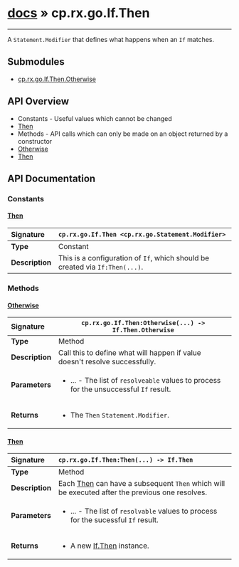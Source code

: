 # [docs](index.md) » cp.rx.go.If.Then
---

A `Statement.Modifier` that defines what happens when an `If` matches.

## Submodules
 * [cp.rx.go.If.Then.Otherwise](cp.rx.go.If.Then.Otherwise.md)

## API Overview
* Constants - Useful values which cannot be changed
 * [Then](#then)
* Methods - API calls which can only be made on an object returned by a constructor
 * [Otherwise](#otherwise)
 * [Then](#then)

## API Documentation

### Constants

#### [Then](#then)
| <span style="float: left;">**Signature**</span> | <span style="float: left;">`cp.rx.go.If.Then <cp.rx.go.Statement.Modifier>` </span>                                                          |
| -----------------------------------------------------|---------------------------------------------------------------------------------------------------------|
| **Type**                                             | Constant |
| **Description**                                      | This is a configuration of `If`, which should be created via `If:Then(...)`. |

### Methods

#### [Otherwise](#otherwise)
| <span style="float: left;">**Signature**</span> | <span style="float: left;">`cp.rx.go.If.Then:Otherwise(...) -> If.Then.Otherwise` </span>                                                          |
| -----------------------------------------------------|---------------------------------------------------------------------------------------------------------|
| **Type**                                             | Method |
| **Description**                                      | Call this to define what will happen if value doesn't resolve successfully. |
| **Parameters**                                       | <ul><li>...  - The list of <code>resolveable</code> values to process for the unsuccessful <code>If</code> result.</li></ul> |
| **Returns**                                          | <ul><li>The <code>Then</code> <code>Statement.Modifier</code>.</li></ul> |

#### [Then](#then)
| <span style="float: left;">**Signature**</span> | <span style="float: left;">`cp.rx.go.If.Then:Then(...) -> If.Then` </span>                                                          |
| -----------------------------------------------------|---------------------------------------------------------------------------------------------------------|
| **Type**                                             | Method |
| **Description**                                      | Each [Then](cp.rx.go.If.Then.md) can have a subsequent `Then` which will be executed after the previous one resolves. |
| **Parameters**                                       | <ul><li>...  - The list of <code>resolvable</code> values to process for the sucessful <code>If</code> result.</li></ul> |
| **Returns**                                          | <ul><li>A new <a href="cp.rx.go.If.Then.md">If.Then</a> instance.</li></ul> |

